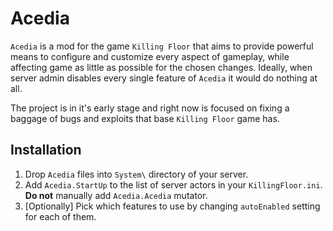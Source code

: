 # Acedia

`Acedia` is a mod for the game `Killing Floor` that aims to provide powerful means to configure and customize every aspect of gameplay, while affecting game as little as possible for the chosen changes. Ideally, when server admin disables every single feature of `Acedia` it would do nothing at all.

The project is in it's early stage and right now is focused on fixing a baggage of bugs and exploits that base `Killing Floor` game has.

## Installation

1. Drop `Acedia` files into `System\` directory of your server.
2. Add `Acedia.StartUp` to the list of server actors in your `KillingFloor.ini`.
**Do not** manually add `Acedia.Acedia` mutator.
3. [Optionally] Pick which features to use by changing `autoEnabled` setting for each of them.
